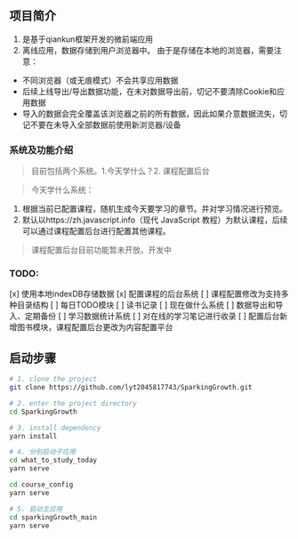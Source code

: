 ## 项目简介
1. 是基于qiankun框架开发的微前端应用
2. 离线应用，数据存储到用户浏览器中。
由于是存储在本地的浏览器，需要注意：
- 不同浏览器（或无痕模式）不会共享应用数据
- 后续上线导出/导出数据功能，在未对数据导出前，切记不要清除Cookie和应用数据
- 导入的数据会完全覆盖该浏览器之前的所有数据，因此如果介意数据流失，切记不要在未导入全部数据前使用新浏览器/设备

### 系统及功能介绍
> 目前包括两个系统。1.今天学什么？2. 课程配置后台

> 今天学什么系统：
1. 根据当前已配置课程，随机生成今天要学习的章节。并对学习情况进行预览。
2. 默认以https://zh.javascript.info（现代 JavaScript 教程）为默认课程，后续可以通过课程配置后台进行配置其他课程。

> 课程配置后台目前功能暂未开放。开发中

### TODO:
[x] 使用本地indexDB存储数据
[x] 配置课程的后台系统
[ ] 课程配置修改为支持多种目录结构
[ ] 每日TODO模块
[ ] 读书记录
[ ] 现在做什么系统
[ ] 数据导出和导入、定期备份
[ ] 学习数据统计系统
[ ] 对在线的学习笔记进行收录
[ ] 配置后台新增图书模块，课程配置后台更改为内容配置平台

## 启动步骤
```bash
# 1. clone the project
git clone https://github.com/lyt2045817743/SparkingGrowth.git

# 2. enter the project directory
cd SparkingGrowth

# 3. install dependency
yarn install

# 4. 分别启动子应用
cd what_to_study_today
yarn serve

cd course_config
yarn serve

# 5. 启动主应用
cd sparkingGrowth_main
yarn serve
```